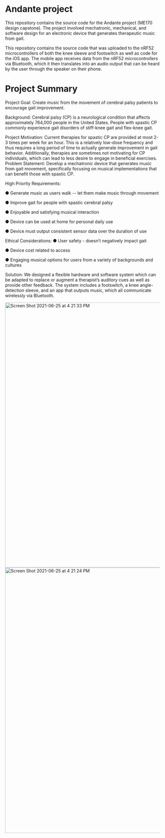 # Andante project

This repository contains the source code for the Andante project (ME170 design capstone). The project involved mechatronic, mechanical, and software design for an electronic device that generates therapeutic music from gait.


This repository contains the source code that was uploaded to the nRF52 microcontrollers of both the knee sleeve and footswitch as well as code for the iOS app.
The mobile app receives data from the nRF52 microcontrollers via Bluetooth, which it then
translates into an audio output that can be heard by the user through the speaker on their phone.



# Project Summary

Project Goal: Create music from the movement of cerebral palsy patients to encourage gait
improvement.

Background: Cerebral palsy (CP) is a neurological condition that affects approximately 764,000
people in the United States. People with spastic CP commonly experience gait disorders of
stiff-knee gait and flex-knee gait.

Project Motivation: Current therapies for spastic CP are provided at most 2-3 times per week
for an hour. This is a relatively low-dose frequency and thus requires a long period of time to
actually generate improvement in gait behavior. Additionally, therapies are sometimes not
motivating for CP individuals, which can lead to less desire to engage in beneficial exercises.
Problem Statement: Develop a mechatronic device that generates music from gait movement,
specifically focusing on musical implementations that can benefit those with spastic CP.

High Priority Requirements:

  ● Generate music as users walk -- let them make music through movement

  ● Improve gait for people with spastic cerebral palsy

  ● Enjoyable and satisfying musical interaction

  ● Device can be used at home for personal daily use

  ● Device must output consistent sensor data over the duration of use

Ethical Considerations:
  ● User safety - doesn’t negatively impact gait

  ● Device cost related to access

  ● Engaging musical options for users from a variety of backgrounds and cultures

Solution: We designed a flexible hardware and software system which can be adapted to replace
or augment a therapist’s auditory cues as well as provide other feedback. The system includes a
footswitch, a knee angle-detection sleeve, and an app that outputs music, which all communicate wirelessly via Bluetooth.

<img width="861" alt="Screen Shot 2021-06-25 at 4 21 33 PM" src="https://user-images.githubusercontent.com/71303021/123486328-6ee03280-d5d1-11eb-97b1-396c7b43f2cb.png">
<img width="862" alt="Screen Shot 2021-06-25 at 4 21 24 PM" src="https://user-images.githubusercontent.com/71303021/123486334-730c5000-d5d1-11eb-8424-940840459898.png">

